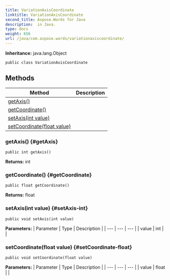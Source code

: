```yaml
---
title: VariationAxisCoordinate
linktitle: VariationAxisCoordinate
second_title: Aspose.Words for Java
description:  in Java.
type: docs
weight: 656
url: /java/com.aspose.words/variationaxiscoordinate/
---
```


**Inheritance:**
java.lang.Object
```
public class VariationAxisCoordinate
```
## Methods

| Method | Description |
| --- | --- |
| [getAxis()](#getAxis) |  |
| [getCoordinate()](#getCoordinate) |  |
| [setAxis(int value)](#setAxis-int) |  |
| [setCoordinate(float value)](#setCoordinate-float) |  |
### getAxis() {#getAxis}
```
public int getAxis()
```




**Returns:**
int
### getCoordinate() {#getCoordinate}
```
public float getCoordinate()
```




**Returns:**
float
### setAxis(int value) {#setAxis-int}
```
public void setAxis(int value)
```




**Parameters:**
| Parameter | Type | Description |
| --- | --- | --- |
| value | int |  |

### setCoordinate(float value) {#setCoordinate-float}
```
public void setCoordinate(float value)
```




**Parameters:**
| Parameter | Type | Description |
| --- | --- | --- |
| value | float |  |

